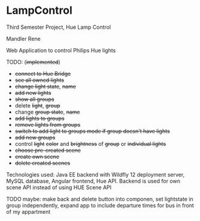 # LampControl
Third Semester Project, Hue Lamp Control

Mandler Rene

Web Application to control Philips Hue lights

TODO:  (<s>implemented</s>)

- <s>connect to Hue Bridge</s>
- <s>see all owned lights</s>
- <s>change light state</s>, <s>name</s>
- <s>add new lights</s>
- <s>show all groups</s>
- delete <s>light</s>, <s>group</s>
- change <s>group state</s>, <s>name</s>
- <s>add lights to groups</s>
- <s>remove lights from groups</s>
- <s>switch to add light to groups mode if group doesn't have lights</s>
- <s>add new groups</s>
- control <s>light</s> <s>color</s> and <s>brightness</s> of <s>group</s> or <s>individual lights</s>
- <s>choose pre-created scene</s>
- <s>create own scene</s>
- <s>delete created scenes</s>

Technologies used: Java EE backend with Wildfly 12 deployment server, MySQL database, Angular frontend, Hue API.
Backend is used for own scene API instead of using HUE Scene API

TODO maybe: make back and delete button into componen, set lightstate in group independently, expand app to include departure times for bus in front of my appartment
